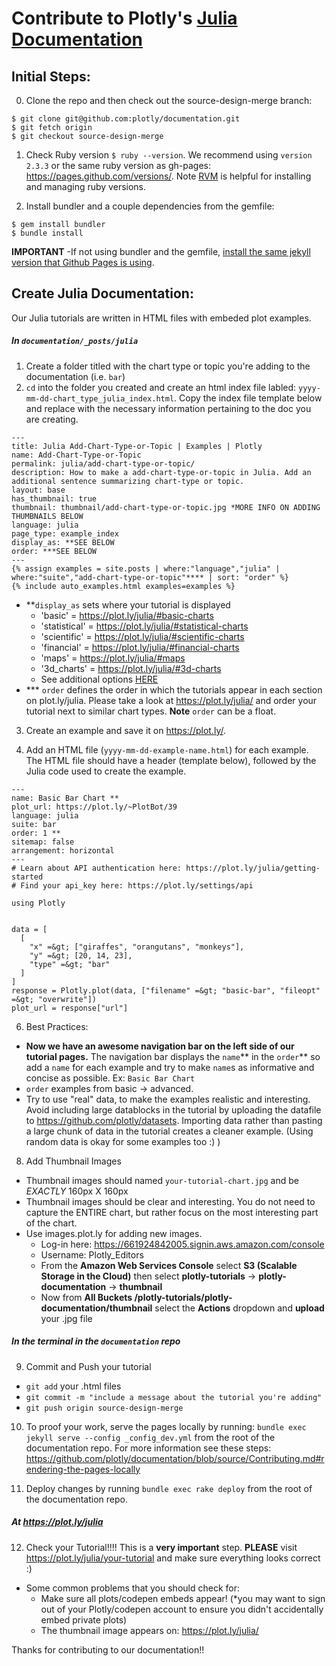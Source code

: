 # Contribute to Plotly's [Julia Documentation](https://plot.ly/julia/)
## Initial Steps:
0. Clone the repo and then check out the source-design-merge branch:

  ```
  $ git clone git@github.com:plotly/documentation.git
  $ git fetch origin
  $ git checkout source-design-merge
  ```
1. Check Ruby version `$ ruby --version`. We recommend using `version 2.3.3` or the same ruby version as gh-pages: https://pages.github.com/versions/. Note [RVM](https://rvm.io/rvm/install) is helpful for installing and managing ruby versions.

2. Install bundler and a couple dependencies from the gemfile:

  ```
  $ gem install bundler
  $ bundle install

  ```
<b>IMPORTANT</b> -If not using bundler and the gemfile, [install the same jekyll version that Github Pages is using](https://pages.github.com/versions/).

## Create Julia Documentation:
Our Julia tutorials are written in HTML files with embeded plot examples.
##### In `documentation/_posts/julia`
1. Create a folder titled with the chart type or topic you're adding to the documentation (i.e. `bar`)  
2. `cd` into the folder you created and create an html index file labled: `yyyy-mm-dd-chart_type_julia_index.html`. Copy the index file template below and replace with the necessary information pertaining to the doc you are creating.
  ```
  ---
  title: Julia Add-Chart-Type-or-Topic | Examples | Plotly
  name: Add-Chart-Type-or-Topic
  permalink: julia/add-chart-type-or-topic/
  description: How to make a add-chart-type-or-topic in Julia. Add an additional sentence summarizing chart-type or topic.
  layout: base
  has_thumbnail: true
  thumbnail: thumbnail/add-chart-type-or-topic.jpg *MORE INFO ON ADDING THUMBNAILS BELOW
  language: julia
  page_type: example_index
  display_as: **SEE BELOW 
  order: ***SEE BELOW
  ---
  {% assign examples = site.posts | where:"language","julia" | where:"suite","add-chart-type-or-topic"**** | sort: "order" %}
  {% include auto_examples.html examples=examples %}
  ```
  - **`display_as` sets where your tutorial is displayed 
      - 'basic' = https://plot.ly/julia/#basic-charts
      - 'statistical' = https://plot.ly/julia/#statistical-charts
      - 'scientific' = https://plot.ly/julia/#scientific-charts
      - 'financial' = https://plot.ly/julia/#financial-charts
      - 'maps' = https://plot.ly/julia/#maps
      - '3d_charts' = https://plot.ly/julia/#3d-charts
      - See additional options [HERE](https://github.com/plotly/documentation/blob/source-design-merge/_includes/documentation_eg.html#L1)
  - *** `order` defines the order in which the tutorials appear in each section on plot.ly/julia. Please take a look at https://plot.ly/julia/ and order your tutorial next to similar chart types. <b>Note</b> `order` can be a float.

3. Create an example and save it on https://plot.ly/.

4. Add an HTML file (`yyyy-mm-dd-example-name.html`) for each example. The HTML file should have a header (template below), followed by the Julia code used to create the example.
  ```
  ---
  name: Basic Bar Chart **
  plot_url: https://plot.ly/~PlotBot/39
  language: julia
  suite: bar
  order: 1 **
  sitemap: false
  arrangement: horizontal
  ---
  # Learn about API authentication here: https://plot.ly/julia/getting-started
  # Find your api_key here: https://plot.ly/settings/api

  using Plotly


  data = [
    [
      "x" =&gt; ["giraffes", "orangutans", "monkeys"],
      "y" =&gt; [20, 14, 23],
      "type" =&gt; "bar"
    ]
  ]
  response = Plotly.plot(data, ["filename" =&gt; "basic-bar", "fileopt" =&gt; "overwrite"])
  plot_url = response["url"]
  ```

6. Best Practices:
  - <b>Now we have an awesome navigation bar on the left side of our tutorial pages.</b> The navigation bar displays the `name`** in the `order`** so add a `name` for each example and try to make `name`s as informative and concise as possible. Ex: `Basic Bar Chart`
  - `order` examples from basic -> advanced.
  - Try to use "real" data, to make the examples realistic and interesting. Avoid including large datablocks in the tutorial by uploading the datafile to https://github.com/plotly/datasets. Importing data rather than pasting a large chunk of data in the tutorial creates a cleaner example. (Using random data is okay for some examples too :) )

8. Add Thumbnail Images
  - Thumbnail images should named `your-tutorial-chart.jpg` and be *EXACTLY* 160px X 160px
  - Thumbnail images should be clear and interesting. You do not need to capture the ENTIRE chart, but rather focus on the most interesting part of the chart. 
  - Use images.plot.ly for adding new images. 
    - Log-in here: https://661924842005.signin.aws.amazon.com/console
    - Username: Plotly_Editors
    - From the <b>Amazon Web Services Console</b> select <b>S3 (Scalable Storage in the Cloud)</b> then select <b>plotly-tutorials</b> -> <b>plotly-documentation</b> -> <b>thumbnail</b>
    - Now from <b>All Buckets /plotly-tutorials/plotly-documentation/thumbnail</b> select the <b>Actions</b> dropdown and <b>upload</b> your .jpg file
    
##### In the terminal in the `documentation` repo
9. Commit and Push your tutorial
  - `git add` your .html files
  - `git commit -m "include a message about the tutorial you're adding"`
  - `git push origin source-design-merge`

10. To proof your work, serve the pages locally by running: `bundle exec jekyll serve --config _config_dev.yml` from the root of the documentation repo.
For more information see these steps: https://github.com/plotly/documentation/blob/source/Contributing.md#rendering-the-pages-locally 

11. Deploy changes by running `bundle exec rake deploy` from the root of the documentation repo.

##### At https://plot.ly/julia
12. Check your Tutorial!!!! This is a <b>very important</b> step.
  <b>PLEASE</b> visit https://plot.ly/julia/your-tutorial and make sure everything looks correct :)

  - Some common problems that you should check for:
    - Make sure all plots/codepen embeds appear! (*you may want to sign out of your Plotly/codepen account to ensure you didn't accidentally embed private plots)
    - The thumbnail image appears on: https://plot.ly/julia/ 

Thanks for contributing to our documentation!!
